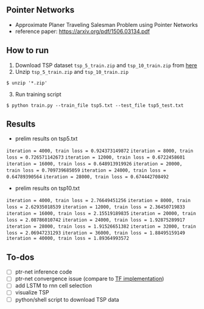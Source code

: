 ## Pointer Networks
- Approximate Planer Traveling Salesman Problem using Pointer Networks
- reference paper: https://arxiv.org/pdf/1506.03134.pdf

## How to run
1. Download TSP dataset `tsp_5_train.zip` and `tsp_10_train.zip` from [here](https://drive.google.com/drive/folders/0B2fg8yPGn2TCMzBtS0o4Q2RJaEU)
2. Unzip `tsp_5_train.zip` and `tsp_10_train.zip`
```
$ unzip '*.zip'
```
3. Run training script
```
$ python train.py --train_file tsp5.txt --test_file tsp5_test.txt
```
## Results
- prelim results on tsp5.txt

`iteration = 4000, train loss = 0.924373149872`
`iteration = 8000, train loss = 0.726571142673`
`iteration = 12000, train loss = 0.6722458601`
`iteration = 16000, train loss = 0.648913919926`
`iteration = 20000, train loss = 0.709739685059`
`iteration = 24000, train loss = 0.64789390564`
`iteration = 28000, train loss = 0.674442708492`

- prelim results on tsp10.txt

`iteration = 4000, train loss = 2.76649451256`
`iteration = 8000, train loss = 2.62935018539`
`iteration = 12000, train loss = 2.36450719833`
`iteration = 16000, train loss = 2.15519189835`
`iteration = 20000, train loss = 2.08786010742`
`iteration = 24000, train loss = 1.92875289917`
`iteration = 28000, train loss = 1.91526651382`
`iteration = 32000, train loss = 2.06947231293`
`iteration = 36000, train loss = 1.88495159149`
`iteration = 40000, train loss = 1.89364993572`
## To-dos
- [ ] ptr-net inference code
- [ ] ptr-net convergence issue (compare to [TF implementation](https://github.com/devsisters/pointer-network-tensorflow))
- [ ] add LSTM to rnn cell selection
- [ ] visualize TSP  
- [ ] python/shell script to download TSP data
